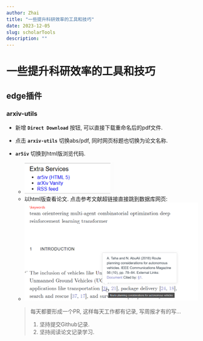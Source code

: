 ```yaml
---
author: Zhai
title: "一些提升科研效率的工具和技巧"
date: 2023-12-05
slug: scholarTools
description: ""
---
```


# 一些提升科研效率的工具和技巧

## edge插件

### arxiv-utils

- 新增 **`Direct Download`** 按钮, 可以直接下载重命名后的pdf文件.
- 点击 **`arxiv-utils`** 切换abs/pdf, 同时网页标题也切换为论文名称.
- **`ar5iv`** 切换到html版浏览代码.
  - <img src="https://raw.githubusercontent.com/OliverZhai1515/figure/main/img/20231205214918.png" style="zoom:80%;" />
  - 以html版查看论文. 点击参考文献超链接直接跳到数据库网页:
  - <img src="https://raw.githubusercontent.com/OliverZhai1515/figure/main/img/20231205004235.png" style="zoom:50%;" />
  
  > 每天都要形成一个PR, 这样每天工作都有记录, 写周报才有的写...
  >
  > 1. 坚持提交Github记录.
  > 2. 坚持阅读论文记录学习.
